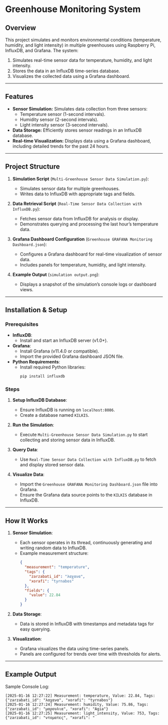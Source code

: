 # Greenhouse Monitoring System

## Overview
This project simulates and monitors environmental conditions (temperature, humidity, and light intensity) in multiple greenhouses using Raspberry Pi, InfluxDB, and Grafana. The system:

1. Simulates real-time sensor data for temperature, humidity, and light intensity.
2. Stores the data in an InfluxDB time-series database.
3. Visualizes the collected data using a Grafana dashboard.

---

## Features
- **Sensor Simulation:** Simulates data collection from three sensors:
  - Temperature sensor (1-second intervals).
  - Humidity sensor (2-second intervals).
  - Light intensity sensor (3-second intervals).
- **Data Storage:** Efficiently stores sensor readings in an InfluxDB database.
- **Real-time Visualization:** Displays data using a Grafana dashboard, including detailed trends for the past 24 hours.

---

## Project Structure
1. **Simulation Script** (`Multi-Greenhouse Sensor Data Simulation.py`):
   - Simulates sensor data for multiple greenhouses.
   - Writes data to InfluxDB with appropriate tags and fields.

2. **Data Retrieval Script** (`Real-Time Sensor Data Collection with InfluxDB.py`):
   - Fetches sensor data from InfluxDB for analysis or display.
   - Demonstrates querying and processing the last hour’s temperature data.

3. **Grafana Dashboard Configuration** (`Greenhouse GRAFANA Monitoring Dashboard.json`):
   - Configures a Grafana dashboard for real-time visualization of sensor data.
   - Includes panels for temperature, humidity, and light intensity.

4. **Example Output** (`simulation output.png`):
   - Displays a snapshot of the simulation’s console logs or dashboard views.

---

## Installation & Setup
### Prerequisites
- **InfluxDB**:
  - Install and start an InfluxDB server (v1.0+).
- **Grafana**:
  - Install Grafana (v11.4.0 or compatible).
  - Import the provided Grafana dashboard JSON file.
- **Python Requirements**:
  - Install required Python libraries:
    ```bash
    pip install influxdb
    ```

### Steps
1. **Setup InfluxDB Database**:
   - Ensure InfluxDB is running on `localhost:8086`.
   - Create a database named `KILKIS`.

2. **Run the Simulation**:
   - Execute `Multi-Greenhouse Sensor Data Simulation.py` to start collecting and storing sensor data in InfluxDB.

3. **Query Data**:
   - Use `Real-Time Sensor Data Collection with InfluxDB.py` to fetch and display stored sensor data.

4. **Visualize Data**:
   - Import the `Greenhouse GRAFANA Monitoring Dashboard.json` file into Grafana.
   - Ensure the Grafana data source points to the `KILKIS` database in InfluxDB.

---

## How It Works
1. **Sensor Simulation**:
   - Each sensor operates in its thread, continuously generating and writing random data to InfluxDB.
   - Example measurement structure:
     ```json
     {
       "measurement": "temperature",
       "tags": {
         "zarzabati_id": "λαχανα",
         "xorafi": "tyrnabos"
       },
       "fields": {
         "value": 22.84
       }
     }
     ```

2. **Data Storage**:
   - Data is stored in InfluxDB with timestamps and metadata tags for easy querying.

3. **Visualization**:
   - Grafana visualizes the data using time-series panels.
   - Panels are configured for trends over time with thresholds for alerts.

---

## Example Output
Sample Console Log:
```
[2025-01-16 12:27:22] Measurement: temperature, Value: 22.84, Tags: {"zarzabati_id": "λαχανα", "xorafi": "tyrnabos"}
[2025-01-16 12:27:24] Measurement: humidity, Value: 75.86, Tags: {"zarzabati_id": "μαρουλια", "xorafi": "Agia"}
[2025-01-16 12:27:25] Measurement: light_intensity, Value: 753, Tags: {"zarzabati_id": "ντοματες", "xorafi": "

